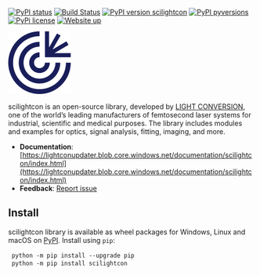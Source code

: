 <script type="text/javascript" src="https://lightcon.atlassian.net/s/d41d8cd98f00b204e9800998ecf8427e-T/-ia3qmx/b/4/c95134bc67d3a521bb3f4331beb9b804/_/download/batch/com.atlassian.jira.collector.plugin.jira-issue-collector-plugin:issuecollector/com.atlassian.jira.collector.plugin.jira-issue-collector-plugin:issuecollector.js?locale=en-US&collectorId=c534c7de"></script>

<script type="text/javascript">window.ATL_JQ_PAGE_PROPS = $.extend(window.ATL_JQ_PAGE_PROPS, {
        "triggerFunction": function(showCollectorDialog) {
            jQuery("#feedback").click(function() {
                showCollectorDialog();
            });
        }});</script>

[![PyPI status](https://img.shields.io/pypi/status/scilightcon.svg)](https://pypi.python.org/pypi/scilightcon/)
[![Build Status](https://dev.azure.com/LCURS/Shared/_apis/build/status%2Flight-conversion-public.scilightcon?branchName=main)](https://dev.azure.com/LCURS/Shared/_build/latest?definitionId=98&branchName=main)
[![PyPI version scilightcon](https://badge.fury.io/py/scilightcon.svg)](https://pypi.python.org/pypi/scilightcon/)
[![PyPI pyversions](https://img.shields.io/pypi/pyversions/scilightcon.svg)](https://pypi.python.org/pypi/scilightcon/)
[![PyPi license](https://badgen.net/pypi/license/pip/)](https://pypi.org/project/pip/)
[![Website up](https://img.shields.io/website-up-down-green-red/https/lightconupdater.blob.core.windows.net/documentation/scilightcon/index.html.svg)](https://lightconupdater.blob.core.windows.net/documentation/scilightcon/index.html)

![scilightcon logo](doc/docs/img/app_logo_128px.png)

scilightcon is an open-source library, developed by [LIGHT CONVERSION](https://lightcon.com), one of the world’s leading manufacturers of femtosecond laser systems for industrial, scientific and medical purposes. The library includes modules and examples for optics, signal analysis, fitting, imaging, and more.

- **Documentation**: [https://lightconupdater.blob.core.windows.net/documentation/scilightcon/index.html](https://lightconupdater.blob.core.windows.net/documentation/scilightcon/index.html) 
- **Feedback**: <a href="#" id="feedback">Report issue</a>

## Install
scilightcon library is available as wheel packages for Windows, Linux and macOS on [PyPI](https://pypi.python.org/pypi/scilightcon/). Install using `pip`:
```
 python -m pip install --upgrade pip
 python -m pip install scilightcon
 ```